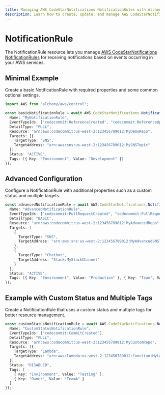 ```yaml
---
title: Managing AWS CodeStarNotifications NotificationRules with Alchemy
description: Learn how to create, update, and manage AWS CodeStarNotifications NotificationRules using Alchemy Cloud Control.
---
```


# NotificationRule

The NotificationRule resource lets you manage [AWS CodeStarNotifications NotificationRules](https://docs.aws.amazon.com/codestarnotifications/latest/userguide/) for receiving notifications based on events occurring in your AWS services.

## Minimal Example

Create a basic NotificationRule with required properties and some common optional settings.

```ts
import AWS from "alchemy/aws/control";

const basicNotificationRule = await AWS.CodeStarNotifications.NotificationRule("BasicNotificationRule", {
  Name: "MyNotificationRule",
  EventTypeIds: ["codecommit:ReferenceCreated", "codecommit:ReferenceUpdated"],
  DetailType: "FULL",
  Resource: "arn:aws:codecommit:us-west-2:123456789012:MyDemoRepo",
  Targets: [{
    TargetType: "SNS",
    TargetAddress: "arn:aws:sns:us-west-2:123456789012:MySNSTopic"
  }],
  Status: "ACTIVE",
  Tags: [{ Key: "Environment", Value: "Development" }]
});
```

## Advanced Configuration

Configure a NotificationRule with additional properties such as a custom status and multiple targets.

```ts
const advancedNotificationRule = await AWS.CodeStarNotifications.NotificationRule("AdvancedNotificationRule", {
  Name: "AdvancedNotificationRule",
  EventTypeIds: ["codecommit:PullRequestCreated", "codecommit:PullRequestUpdated"],
  DetailType: "BASIC",
  Resource: "arn:aws:codecommit:us-west-2:123456789012:MyAdvancedRepo",
  Targets: [
    {
      TargetType: "SNS",
      TargetAddress: "arn:aws:sns:us-west-2:123456789012:MyAdvancedSNSTopic"
    },
    {
      TargetType: "Chatbot",
      TargetAddress: "Slack:MySlackChannel"
    }
  ],
  Status: "ACTIVE",
  Tags: [{ Key: "Environment", Value: "Production" }, { Key: "Team", Value: "DevOps" }]
});
```

## Example with Custom Status and Multiple Tags

Create a NotificationRule that uses a custom status and multiple tags for better resource management.

```ts
const customStatusNotificationRule = await AWS.CodeStarNotifications.NotificationRule("CustomStatusNotificationRule", {
  Name: "CustomStatusNotificationRule",
  EventTypeIds: ["codecommit:CommitCreated"],
  DetailType: "FULL",
  Resource: "arn:aws:codecommit:us-west-2:123456789012:MyCustomRepo",
  Targets: [{
    TargetType: "Lambda",
    TargetAddress: "arn:aws:lambda:us-west-2:123456789012:function:MyLambdaFunction"
  }],
  Status: "DISABLED",
  Tags: [
    { Key: "Environment", Value: "Testing" },
    { Key: "Owner", Value: "TeamA" }
  ]
});
```